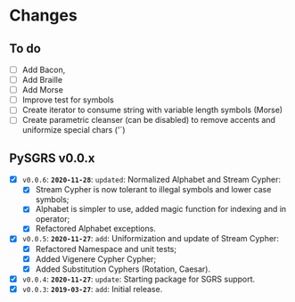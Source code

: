# Changes

## To do

 - [ ] Add Bacon,
 - [ ] Add Braille
 - [ ] Add Morse
 - [ ] Improve test for symbols
 - [ ] Create iterator to consume string with variable length symbols (Morse)
 - [ ] Create parametric cleanser (can be disabled) to remove accents and uniformize special chars ('´)

## PySGRS v0.0.x

- [x] `v0.0.6`: **`2020-11-28`**: `updated`: Normalized Alphabet and Stream Cypher: 
  - [x] Stream Cypher is now tolerant to illegal symbols and lower case symbols;
  - [x] Alphabet is simpler to use, added magic function for indexing and in operator;
  - [x] Refactored Alphabet exceptions.
- [x] `v0.0.5`: **`2020-11-27`**: `add`: Uniformization and update of Stream Cypher:
  - [x] Refactored Namespace and unit tests;
  - [x] Added Vigenere Cypher Cypher;
  - [x] Added Substitution Cyphers (Rotation, Caesar).
- [x] `v0.0.4`: **`2020-11-27`**: `update`: Starting package for SGRS support.
- [x] `v0.0.3`: **`2019-03-27`**: `add`: Initial release.
